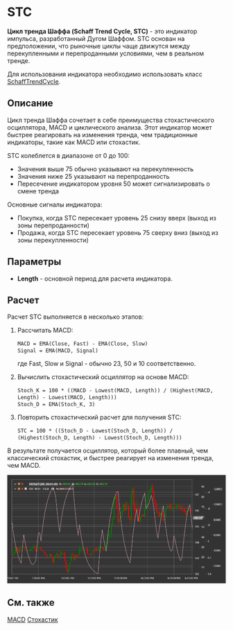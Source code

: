 # STC

**Цикл тренда Шаффа (Schaff Trend Cycle, STC)** - это индикатор импульса, разработанный Дугом Шаффом. STC основан на предположении, что рыночные циклы чаще движутся между перекупленными и перепроданными условиями, чем в реальном тренде.

Для использования индикатора необходимо использовать класс [SchaffTrendCycle](xref:StockSharp.Algo.Indicators.SchaffTrendCycle).

## Описание

Цикл тренда Шаффа сочетает в себе преимущества стохастического осциллятора, MACD и циклического анализа. Этот индикатор может быстрее реагировать на изменения тренда, чем традиционные индикаторы, такие как MACD или стохастик.

STC колеблется в диапазоне от 0 до 100:
- Значения выше 75 обычно указывают на перекупленность
- Значения ниже 25 указывают на перепроданность
- Пересечение индикатором уровня 50 может сигнализировать о смене тренда

Основные сигналы индикатора:
- Покупка, когда STC пересекает уровень 25 снизу вверх (выход из зоны перепроданности)
- Продажа, когда STC пересекает уровень 75 сверху вниз (выход из зоны перекупленности)

## Параметры

- **Length** - основной период для расчета индикатора.

## Расчет

Расчет STC выполняется в несколько этапов:

1. Рассчитать MACD:
   ```
   MACD = EMA(Close, Fast) - EMA(Close, Slow)
   Signal = EMA(MACD, Signal)
   ```
   где Fast, Slow и Signal - обычно 23, 50 и 10 соответственно.

2. Вычислить стохастический осциллятор на основе MACD:
   ```
   Stoch_K = 100 * ((MACD - Lowest(MACD, Length)) / (Highest(MACD, Length) - Lowest(MACD, Length)))
   Stoch_D = EMA(Stoch_K, 3)
   ```

3. Повторить стохастический расчет для получения STC:
   ```
   STC = 100 * ((Stoch_D - Lowest(Stoch_D, Length)) / (Highest(Stoch_D, Length) - Lowest(Stoch_D, Length)))
   ```

В результате получается осциллятор, который более плавный, чем классический стохастик, и быстрее реагирует на изменения тренда, чем MACD.

![IndicatorSchaffTrendCycle](../../../../images/indicator_schaff_trend_cycle.png)

## См. также

[MACD](macd.md)
[Стохастик](stochastic_oscillator.md)